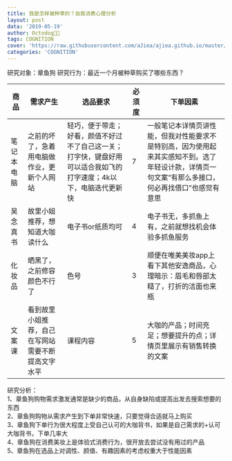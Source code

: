 ```yaml
---
title: 我是怎样被种草的？自我消费心理分析
layout: post
data: '2019-05-19'
author: Octodog🐙🐶
tags: COGNITION
cover: 'https://raw.githubusercontent.com/aJiea/ajiea.github.io/master/_posts/190519/cover1.png'
categories: 'COGNITION'
---
```



研究对象：章鱼狗
研究行为：最近一个月被种草购买了哪些东西？


| 商品 | 需求产生 | 选品要求 | 必须度 |下单因素 |
| ------ | ------ | ------ | ------ | ------ |
| 笔记本电脑| 之前的坏了，急着用电脑做作业，更新个人网站 | 轻巧，便于带走；好看，颜值不好过不了自己这一关；打字快，键盘好用可以适合我如飞的打字速度；4k以下，电脑迭代更新快|7 |一般笔记本详情页讲性能，但我对性能要求不是特别高，因为使用起来其实感知不到。选了年轻设计款，详情页一句文案“有那么多接口，何必再找借口”也感觉有意思|
| 吴念真书| 故里小姐推荐，想知道大咖读什么 | 电子书or纸质均可 |4 |电子书无，多抓鱼上有，之前就想找机会体验多抓鱼服务|
| 化妆品| 晒黑了，之前修容颜色不行了 | 色号| 3 | 顺便在唯美美妆app上看下其他安逸商品，心理暗示：眉毛和唇部太糙了，打折的洁面也来瓶 |
| 文案课| 看到故里小姐推荐，自己在写网站需要不断提高文字水平 | 课程内容 | 5 | 大咖的产品；时间充足；想要提升的点；详情页里展示有销售转换的文案|


研究分析：<BR/>
1、章鱼狗购物需求激发通常是缺少的商品，从自身缺陷或提高出发去搜索想要的东西<BR/>
2、章鱼狗购物从需求产生到下单非常快速，只要觉得合适就马上购买<BR/>
3、章鱼狗下单行为很大程度上受自己认可的大咖背书，如果是自己需求的+认可大咖背书，下单几率大<BR/>
4、章鱼狗在消费美妆上是体验式消费行为，很开放去尝试没有用过的产品<BR/>
5、章鱼狗在选品上对调性、颜值、有趣因素的考虑权重大于性能因素


